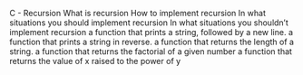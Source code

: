 C - Recursion
What is recursion
How to implement recursion
In what situations you should implement recursion
In what situations you shouldn’t implement recursion
a function that prints a string, followed by a new line.
 a function that prints a string in reverse.
 a function that returns the length of a string.
a function that returns the factorial of a given number
a function that returns the value of x raised to the power of y

